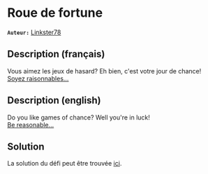 # Roue de fortune

**`Auteur:`** [Linkster78](https://github.com/linkster78)

## Description (français)

Vous aimez les jeux de hasard? Eh bien, c'est votre jour de chance!<br>
[Soyez raisonnables...](https://www.youtube.com/watch?v=3MICRFzyrVA)

## Description (english)

Do you like games of chance? Well you're in luck!<br>
[Be reasonable...](https://www.youtube.com/watch?v=3MICRFzyrVA)

## Solution

La solution du défi peut être trouvée [ici](solution/).
